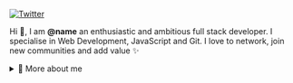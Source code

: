 [![Twitter](https://img.shields.io/badge/%40krshkodes-%231DA1F2.svg?style=for-the-badge&logo=Twitter&logoColor=white)](https://twitter.com/krshkodes)

<p>

Hi 👋, I am **@name** an enthusiastic and ambitious full stack developer. I specialise in Web Development, JavaScript and Git. I love to network, join new communities and add value ✨

<div>
<details>
  <summary>🧑 More about me</summary>

- 🔭 I’m currently on a journey to get into **Harvard**

- 🌱 I’m currently learning **everything** 🤓

- 🤝 I’m looking for help with **finding projects to contribute to!**

- 👨‍💻 All of my projects are available on [GitHub](https://github.com/@github.username)

- 💬 Ask me about **open source, web development, and Node.js**

- 📫 Reach me out at **krshkun@pm.me**

</details>

</p>
